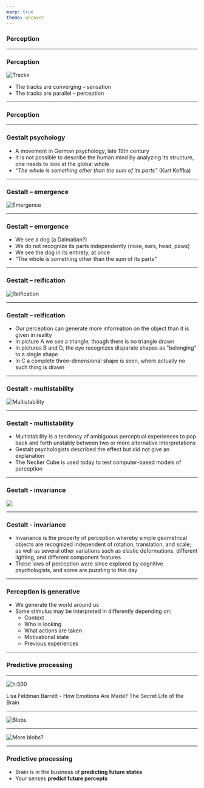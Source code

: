 ```yaml
---
marp: true
theme: uncover
---
```


### Perception 

---

### Perception

![Tracks](img/01railTracks.jpg)

- The tracks are converging – sensation 
- The tracks are parallel – perception

---

### Perception


---

### Gestalt psychology

- A movement in German psychology, late 19th century
- It is not possible to describe the human mind by analyzing its structure, one needs to look at the global whole
- *“The whole is something other than the sum of its parts”* (Kurt Koffka)

---

### Gestalt – emergence

![Emergence](img/01emergence.gif)

---

### Gestalt – emergence
- We see a dog (a Dalmatian?)
- We do not recognize its parts independently (nose, ears, head, paws)
- We see the dog in its entirety, at once
- “The whole is something other than the sum of its parts”

---

### Gestalt – reification

![Reification](img/01reification.jpg)

---

### Gestalt – reification

- Our perception can generate more information on the object than it is given in reality
- In picture A we see a triangle, though there is no triangle drawn
- In pictures B and D, the eye recognizes disparate shapes as "belonging" to a single shape 
- In C a complete three-dimensional shape is seen, where actually no such thing is drawn

---

### Gestalt - multistability

![Multistability](img/01multistability.png)

---



### Gestalt - multistability

- Multistability is a tendency of ambiguous perceptual experiences to pop back and forth unstably between two or more alternative interpretations
- Gestalt psychologists described the effect but did not give an explanation
- The Necker Cube is used today to test computer-based models of perception

---

### Gestalt - invariance

![](img/01invariance.jpg)

---

### Gestalt - invariance
- Invariance is the property of perception whereby simple geometrical objects are recognized independent of rotation, translation, and scale; as well as several other variations such as elastic deformations, different lighting, and different component features
- These laws of perception were since explored by cognitive psychologists, and some are puzzling to this day

---

### Perception is generative

- We generate the world around us
- Same stimulus may be interpreted in differently depending on:
    - Context
    - Who is looking
    - What actions are taken
    - Motivational state
    - Previous experiences

---

### Predictive processing

---

![h:500](img/lisa_cover.png)

Lisa Feldman Barrett - How Emotions Are Made? The Secret Life of the Brain

---

![Blobs](img/blobs.png)

---

![More blobs?](img/blobs2.png)

---


### Predictive processing

- Brain is in the business of **predicting future states**
- Your senses **predict future percepts**